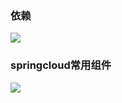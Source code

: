 ### 依赖

![](https://gitee.com/liujunrull/image-blob/raw/master/202212072042899.png)

### springcloud常用组件

![](https://gitee.com/liujunrull/image-blob/raw/master/202212072238055.png)

